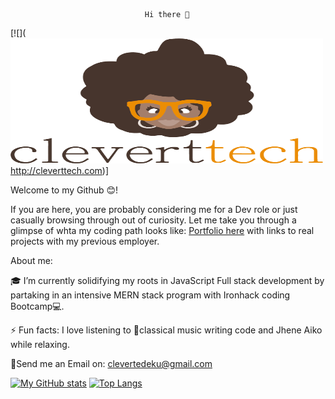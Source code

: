                                   Hi there 👋
 [![](<img src="https://github.com/Cleverttech/Cleverttech/blob/main/readme-logo.png" width="500" height="200"> http://cleverttech.com)]




  Welcome to my Github 😊!
  
 If you are here, you are probably considering me for a Dev role or just casually browsing through out of curiosity. Let me take you through a glimpse of whta my coding path looks like:
[Portfolio here](http://cleverttech.com) with links to real projects with my previous employer.
 
About me: 
 
🎓 I’m currently solidifying my roots in JavaScript Full stack development by partaking in an intensive MERN stack program with Ironhack coding Bootcamp💻.

⚡ Fun facts: I love listening to 🎵classical music writing code and Jhene Aiko while relaxing.

📩Send me an Email on: clevertedeku@gmail.com

[![My GitHub stats](https://github-readme-stats.vercel.app/api?username=Cleverttech&hide=prs&show_icons=true&theme=dracula)](https://github.com/anuraghazra/github-readme-stats)
[![Top Langs](https://github-readme-stats.vercel.app/api/top-langs/?username=Cleverttech&layout=compact&theme=dracula)](https://github.com/Cleverttech/github-readme-stats)


